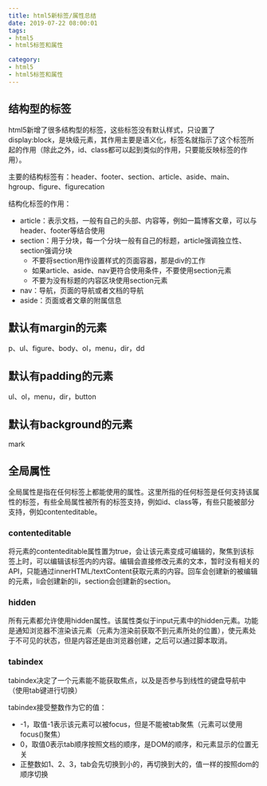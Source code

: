 ```yaml
---
title: html5新标签/属性总结
date: 2019-07-22 08:00:01
tags:
- html5
- html5标签和属性

category:
- html5
- html5标签和属性
---
```


## 结构型的标签
html5新增了很多结构型的标签，这些标签没有默认样式，只设置了display:block，是块级元素，其作用主要是语义化，标签名就指示了这个标签所起的作用（除此之外，id、class都可以起到类似的作用，只要能反映标签的作用）。

主要的结构标签有：header、footer、section、article、aside、main、hgroup、figure、figurecation

结构化标签的作用：
* article：表示文档，一般有自己的头部、内容等，例如一篇博客文章，可以与header、footer等结合使用
* section：用于分块，每一个分块一般有自己的标题，article强调独立性、section强调分块
  * 不要将section用作设置样式的页面容器，那是div的工作
  * 如果article、aside、nav更符合使用条件，不要使用section元素
  * 不要为没有标题的内容区块使用section元素
* nav：导航，页面的导航或者文档的导航
* aside：页面或者文章的附属信息
## 默认有margin的元素
p、ul、figure、body、ol，menu，dir，dd

## 默认有padding的元素
ul、ol，menu，dir，button

## 默认有background的元素
mark

## 全局属性
全局属性是指在任何标签上都能使用的属性。这里所指的任何标签是任何支持该属性的标签，有些全局属性被所有的标签支持，例如id、class等，有些只能被部分支持，例如contenteditable。
### contenteditable
将元素的contenteditable属性置为true，会让该元素变成可编辑的，聚焦到该标签上时，可以编辑该标签内的内容。编辑会直接修改元素的文本，暂时没有相关的API，只能通过innerHTML/textContent获取元素的内容。回车会创建新的被编辑的元素，li会创建新的li，section会创建新的section。

### hidden
所有元素都允许使用hidden属性。该属性类似于input元素中的hidden元素。功能是通知浏览器不渲染该元素（元素为渲染前获取不到元素所处的位置），使元素处于不可见的状态，但是内容还是由浏览器创建，之后可以通过脚本取消。

### tabindex
tabindex决定了一个元素能不能获取焦点，以及是否参与到线性的键盘导航中（使用tab键进行切换）

tabindex接受整数作为它的值：
* -1，取值-1表示该元素可以被focus，但是不能被tab聚焦（元素可以使用focus()聚焦）
* 0，取值0表示tab顺序按照文档的顺序，是DOM的顺序，和元素显示的位置无关
* 正整数如1、2、3，tab会先切换到小的，再切换到大的，值一样的按照dom的顺序切换
